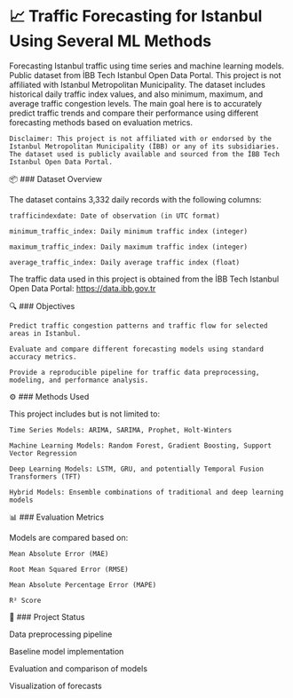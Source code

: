 # 📈 Traffic Forecasting for Istanbul Using Several ML Methods

Forecasting Istanbul traffic using time series and machine learning models. Public dataset from İBB Tech Istanbul Open Data Portal. This project is not affiliated with Istanbul Metropolitan Municipality. The dataset includes historical daily traffic index values, and also  minimum, maximum, and average traffic congestion levels. The main goal here is to accurately predict traffic trends and compare their performance using different forecasting methods based on evaluation metrics.

    Disclaimer: This project is not affiliated with or endorsed by the Istanbul Metropolitan Municipality (İBB) or any of its subsidiaries. The dataset used is publicly available and sourced from the İBB Tech Istanbul Open Data Portal.

📦 ### Dataset Overview

The dataset contains 3,332 daily records with the following columns:

    trafficindexdate: Date of observation (in UTC format)

    minimum_traffic_index: Daily minimum traffic index (integer)

    maximum_traffic_index: Daily maximum traffic index (integer)

    average_traffic_index: Daily average traffic index (float)
    
The traffic data used in this project is obtained from the İBB Tech Istanbul Open Data Portal:
https://data.ibb.gov.tr

🔍 ### Objectives

    Predict traffic congestion patterns and traffic flow for selected areas in Istanbul.

    Evaluate and compare different forecasting models using standard accuracy metrics.

    Provide a reproducible pipeline for traffic data preprocessing, modeling, and performance analysis.

⚙️ ### Methods Used

This project includes but is not limited to:

    Time Series Models: ARIMA, SARIMA, Prophet, Holt-Winters

    Machine Learning Models: Random Forest, Gradient Boosting, Support Vector Regression

    Deep Learning Models: LSTM, GRU, and potentially Temporal Fusion Transformers (TFT)

    Hybrid Models: Ensemble combinations of traditional and deep learning models

📊 ### Evaluation Metrics

Models are compared based on:

    Mean Absolute Error (MAE)

    Root Mean Squared Error (RMSE)

    Mean Absolute Percentage Error (MAPE)

    R² Score


🚧 ### Project Status

Data preprocessing pipeline

Baseline model implementation

Evaluation and comparison of models

Visualization of forecasts
